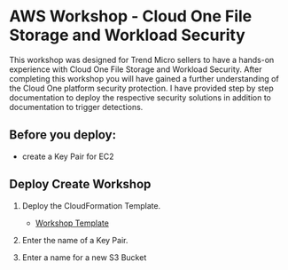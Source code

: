 # AWS Workshop - Cloud One File Storage and Workload Security  

This workshop was designed for Trend Micro sellers to have a hands-on experience with Cloud One File Storage and Workload Security. After completing this workshop you will have gained a further understanding of the Cloud One platform security protection.
I have provided step by step documentation to deploy the respective security solutions in addition to documentation to trigger detections. 

## Before you deploy:

- create a Key Pair for EC2

## Deploy Create Workshop

1. Deploy the CloudFormation Template.
	
    - [Workshop Template](https://github.com/JustinDPerkins/C1-FSS-WS-Workshop/CloudFormation/tm-workshop.yaml)

2. Enter the name of a Key Pair.

3. Enter a name for a new S3 Bucket